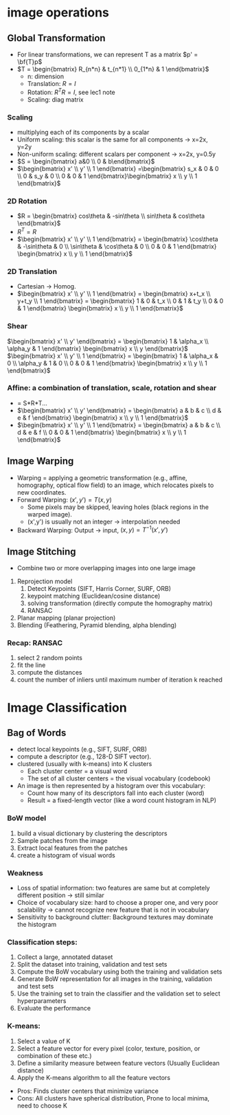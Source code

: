 # image operations

## Global Transformation
+ For linear transformations, we can represent T as a matrix $p' = \bf{T}p$
+ $T = \begin{bmatrix} R_{n*n} & t_{n*1} \\ 0_{1*n} & 1 \end{bmatrix}$
  + n: dimension
  + Translation: $R = I$ 
  + Rotation: $R^TR = I$, see lec1 note
  + Scaling: diag matrix

### Scaling
+ multiplying each of its components by a scalar
+ Uniform scaling: this scalar is the same for all 
components -> x=2x, y=2y
+ Non-uniform scaling: different scalars per component -> x=2x, y=0.5y
+ $S = \begin{bmatrix} a&0 \\ 0 & b\end{bmatrix}$
+ $\begin{bmatrix} x' \\ y' \\ 1 \end{bmatrix} =\begin{bmatrix} s_x & 0 & 0 \\ 0 & s_y & 0 \\ 0 & 0 & 1 \end{bmatrix}\begin{bmatrix} x \\ y \\ 1 \end{bmatrix}$

### 2D Rotation
+ $R = \begin{bmatrix} cos\theta & -sin\theta \\ sin\theta & cos\theta \end{bmatrix}$
+ $R^T = R$
+ $\begin{bmatrix} x' \\ y' \\ 1 \end{bmatrix} = \begin{bmatrix} \cos\theta & -\sin\theta & 0 \\ \sin\theta & \cos\theta & 0 \\ 0 & 0 & 1 \end{bmatrix} \begin{bmatrix} x \\ y \\ 1 \end{bmatrix}$

### 2D Translation
+ Cartesian -> Homog.
+ $\begin{bmatrix} x' \\ y' \\ 1 \end{bmatrix} = \begin{bmatrix} x+t_x \\ y+t_y \\ 1 \end{bmatrix} = \begin{bmatrix} 1 & 0 & t_x \\ 0 & 1 & t_y \\ 0 & 0 & 1 \end{bmatrix} \begin{bmatrix} x \\ y \\ 1 \end{bmatrix}$

### Shear
$\begin{bmatrix} x' \\ y' \end{bmatrix} = \begin{bmatrix} 1 & \alpha_x \\ \alpha_y & 1 \end{bmatrix} \begin{bmatrix} x \\ y \end{bmatrix}$  
$\begin{bmatrix} x' \\ y' \\ 1 \end{bmatrix} = \begin{bmatrix} 1 & \alpha_x & 0 \\ \alpha_y & 1 & 0 \\ 0 & 0 & 1 \end{bmatrix} \begin{bmatrix} x \\ y \\ 1 \end{bmatrix}$

### Affine: a combination of translation, scale, rotation and shear
+ = S\*R\*T...
+ $\begin{bmatrix} x' \\ y' \end{bmatrix} = \begin{bmatrix} a & b & c \\ d & e & f \end{bmatrix} \begin{bmatrix} x \\ y \\ 1 \end{bmatrix}$  
+ $\begin{bmatrix} x' \\ y' \\ 1 \end{bmatrix} = \begin{bmatrix} a & b & c \\ d & e & f \\ 0 & 0 & 1 \end{bmatrix} \begin{bmatrix} x \\ y \\ 1 \end{bmatrix}$

## Image Warping
+ Warping = applying a geometric transformation (e.g., affine, homography, optical flow field) to an image, which relocates pixels to new coordinates.
+ Forward Warping: $(x',y') = T(x,y)$
  + Some pixels may be skipped, leaving holes (black regions in the warped image).
  + (x',y') is usually not an integer → interpolation needed
+ Backward Warping: Output -> input, $(x,y) = T^{-1}(x', y')$

## Image Stitching
+ Combine two or more overlapping images into one large image
1. Reprojection model
   1. Detect Keypoints (SIFT, Harris Corner, SURF, ORB)
   2. keypoint matching (Euclidean/cosine distance)
   3. solving transformation (directly compute the homography matrix)
   4. RANSAC
2. Planar mapping (planar projection)
3. Blending (Feathering, Pyramid blending, alpha blending)

### Recap: RANSAC
1. select 2 random points
2. fit the line
3. compute the distances
4. count the number of inliers
until maximum number of iteration k reached

# Image Classification
## Bag of Words
+ detect local keypoints (e.g., SIFT, SURF, ORB)
+ compute a descriptor (e.g., 128-D SIFT vector).
+ clustered (usually with k-means) into K clusters
  + Each cluster center = a visual word
  + The set of all cluster centers = the visual vocabulary (codebook)
+ An image is then represented by a histogram over this vocabulary:
  + Count how many of its descriptors fall into each cluster (word)
  + Result = a fixed-length vector (like a word count histogram in NLP)

### BoW model
1. build a visual dictionary by clustering the descriptors
2. Sample patches from the image
3. Extract local features from the patches
4. create a histogram of visual words

### Weakness
+ Loss of spatial information: two features are same but at completely different position -> still similar
+ Choice of vocabulary size: hard to choose a proper one, and very poor scalability -> cannot recognize new feature that is not in vocabulary
+ Sensitivity to background clutter: Background textures may dominate the histogram

### Classification steps:
1. Collect a large, annotated dataset
2. Split the dataset into training, validation and test sets
3. Compute the BoW vocabulary using both the training and validation sets
4. Generate BoW representation for all images in the training, validation and test sets
5. Use the training set to train the classifier and the validation set to select hyperparameters
6. Evaluate the performance

### K-means:
1. Select a value of K
2. Select a feature vector for every pixel (color, texture, position, or combination of these etc.)
3. Define a similarity measure between feature vectors 
(Usually Euclidean distance)
4. Apply the K-means algorithm to all the feature vectors

+ Pros: Finds cluster centers that minimize variance 
+ Cons: All clusters have spherical distribution, Prone to local minima, need to choose K